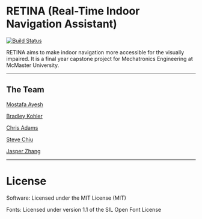 # RETINA (Real-Time Indoor Navigation Assistant) 
[![Build Status](https://travis-ci.org/MostafaAyesh/retina_app.svg?branch=master)](https://travis-ci.org/MostafaAyesh/retina_app)

RETINA aims to make indoor navigation more accessible for the visually impaired. It is a final year capstone project for Mechatronics Engineering at McMaster University.

---

## The Team

[Mostafa Ayesh](https://github.com/MostafaAyesh)

[Bradley Kohler](https://github.com/studentbrad) 

[Chris Adams](https://github.com/Optimus-Tron)

[Steve Chiu](https://github.com/SteveLoveWork)

[Jasper Zhang](https://github.com/jzpnhlim)


---

# License

Software: Licensed under the MIT License (MIT)

Fonts: Licensed under version 1.1 of the SIL Open Font License
